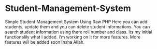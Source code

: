 # Student-Management-System
Simple Student Management System Using Raw PHP
Here you can add students, update them and you can delete student informations. You can search student information using there roll number and class. Its my initial functionalily what I added. I'm working on it for more features. More features will be added soon Insha Allah.
